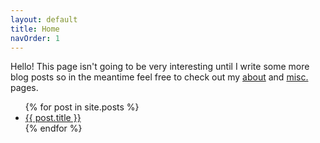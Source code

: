 ```yaml
---
layout: default
title: Home
navOrder: 1
---
```


Hello! This page isn't going to be very interesting until I write some more
blog posts so in the meantime feel free to check out my [about](about.html)
and [misc.](misc.html) pages.

<ul>
{% for post in site.posts %}
<li><a href="{{ post.url }}">{{ post.title }}</a></li>
{% endfor %}
</ul>
